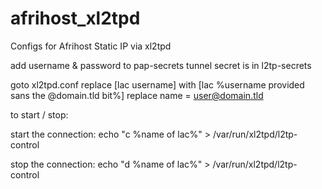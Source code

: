 afrihost_xl2tpd
===============

Configs for Afrihost Static IP via xl2tpd

add username & password to pap-secrets
tunnel secret is in l2tp-secrets

goto xl2tpd.conf
replace [lac username] with [lac %username provided sans the @domain.tld bit%]
replace name = user@domain.tld

to start / stop:

start the connection:
echo "c %name of lac%" > /var/run/xl2tpd/l2tp-control

stop the connection:
echo "d %name of lac%" > /var/run/xl2tpd/l2tp-control
